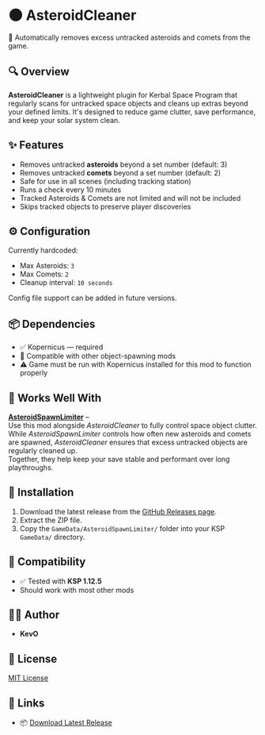 # 🌑 AsteroidCleaner

🧹 Automatically removes excess untracked asteroids and comets from the game.

## 🔍 Overview

**AsteroidCleaner** is a lightweight plugin for Kerbal Space Program that regularly scans for untracked space objects and cleans up extras beyond your defined limits. It's designed to reduce game clutter, save performance, and keep your solar system clean.

## ✨ Features

- Removes untracked **asteroids** beyond a set number (default: 3)
- Removes untracked **comets** beyond a set number (default: 2)
- Safe for use in all scenes (including tracking station)
- Runs a check every 10 minutes
- Tracked Asteroids & Comets are not limited and will not be included
- Skips tracked objects to preserve player discoveries

## ⚙️ Configuration

Currently hardcoded:
- Max Asteroids: `3`
- Max Comets: `2`
- Cleanup interval: `10 seconds`

Config file support can be added in future versions.

## 📦 Dependencies

- ✅ Kopernicus — required
- 🔄 Compatible with other object-spawning mods
- ⚠️ Game must be run with Kopernicus installed for this mod to function properly

## 🧩 Works Well With

**[AsteroidSpawnLimiter](https://github.com/kevnokeeffe/AsteroidSpawnLimiter)** –  
Use this mod alongside *AsteroidCleaner* to fully control space object clutter.  
While *AsteroidSpawnLimiter* controls how often new asteroids and comets are spawned, *AsteroidCleaner* ensures that excess untracked objects are regularly cleaned up.  
Together, they help keep your save stable and performant over long playthroughs.

## 🔧 Installation

1. Download the latest release from the [GitHub Releases page](https://github.com/kevnokeeffe/AsteroidSpawnLimiter/releases/tag/v1.0.0).
2. Extract the ZIP file.
3. Copy the `GameData/AsteroidSpawnLimiter/` folder into your KSP `GameData/` directory.

## 🚀 Compatibility

- ✅ Tested with **KSP 1.12.5**
- Should work with most other mods

## 🧑‍💻 Author

- **KevO**

## 📄 License

[MIT License](./License.md)

## 🔗 Links

- 📦 [Download Latest Release](https://github.com/kevnokeeffe/AsteroidCleaner/releases/tag/v1.0.0)

